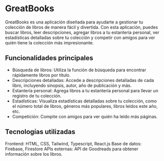 # GreatBooks
GreatBooks es una aplicación diseñada para ayudarte a gestionar tu colección de libros de manera fácil y divertida. Con esta aplicación, puedes buscar libros, leer descripciones, agregar libros a tu estantería personal, ver estadísticas detalladas sobre tu colección y competir con amigos para ver quién tiene la colección más impresionante.

## Funcionalidades principales
- Búsqueda de libros: Utiliza la función de búsqueda para encontrar rápidamente libros por título.
- Descripciones detalladas: Accede a descripciones detalladas de cada libro, incluyendo sinopsis, autor, año de publicación y más.
- Estantería personal: Agrega libros a tu estantería personal para llevar un registro de tu colección.
- Estadísticas: Visualiza estadísticas detalladas sobre tu colección, como el número total de libros, géneros más populares, libros leídos este año, etc.
- Competición: Compite con amigos para ver quién ha leído más páginas.

## Tecnologías utilizadas
Frontend: HTML, CSS, Tailwind, Typescript, React.js
Base de datos: Firebase, Firestore
APIs externas: API de Goodreads para obtener información sobre los libros.
